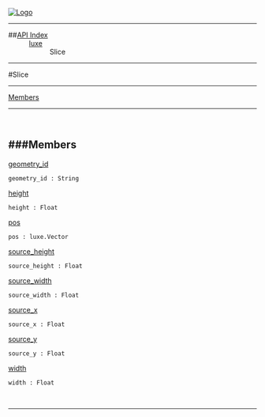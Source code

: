 
[![Logo](../../images/logo.png)](../../index.html)

---


##[API Index](../../api/index.html#luxe)   
&emsp;&emsp;&emsp;[luxe](./)   
&emsp;&emsp;&emsp;&emsp;&emsp;&emsp;Slice

---

#Slice


---


[Members](#Members)   


---

&nbsp;   

<a class="lift" name="Members" ></a>
###Members   
---
<a class="lift" name="geometry_id" href="#geometry_id">geometry_id</a>



`geometry_id : String`

<span class="small_desc_flat">  </span>   

<a class="lift" name="height" href="#height">height</a>



`height : Float`

<span class="small_desc_flat">  </span>   

<a class="lift" name="pos" href="#pos">pos</a>



`pos : luxe.Vector`

<span class="small_desc_flat">  </span>   

<a class="lift" name="source_height" href="#source_height">source_height</a>



`source_height : Float`

<span class="small_desc_flat">  </span>   

<a class="lift" name="source_width" href="#source_width">source_width</a>



`source_width : Float`

<span class="small_desc_flat">  </span>   

<a class="lift" name="source_x" href="#source_x">source_x</a>



`source_x : Float`

<span class="small_desc_flat">  </span>   

<a class="lift" name="source_y" href="#source_y">source_y</a>



`source_y : Float`

<span class="small_desc_flat">  </span>   

<a class="lift" name="width" href="#width">width</a>



`width : Float`

<span class="small_desc_flat">  </span>   



&nbsp;
&nbsp;
&nbsp;

---  


&nbsp;   
&nbsp;   